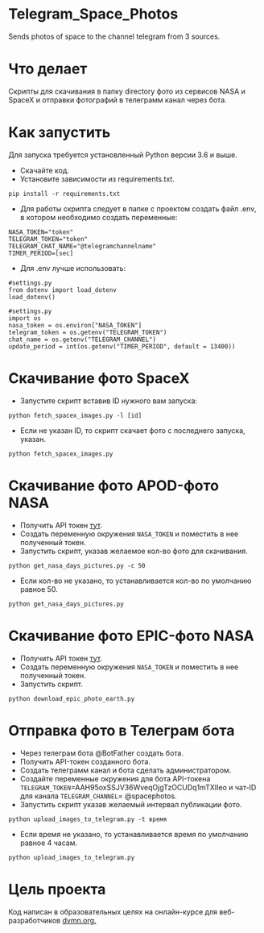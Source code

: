 # Telegram_Space_Photos
Sends photos of space to the channel telegram from 3 sources.

# Что делает
Cкрипты для скачивания в папку directory фото из сервисов NASA и SpaceX и отправки фотографий в телеграмм канал через бота.

# Как запустить
Для запуска требуется установленный Python версии 3.6 и выше.

- Скачайте код.
- Установите зависимости из requirements.txt.
```
pip install -r requirements.txt
```
- Для работы скрипта следует в папке с проектом создать файл .env, в котором необходимо создать переменные:

```
NASA_TOKEN="token"
TELEGRAM_TOKEN="token"
TELEGRAM_CHAT_NAME="@telegramchannelname"
TIMER_PERIOD=[sec]
```

- Для .env лучше использовать:

```
#settings.py
from dotenv import load_dotenv
load_dotenv()
```
```
#settings.py
import os
nasa_token = os.environ["NASA_TOKEN"]
telegram_token = os.getenv("TELEGRAM_TOKEN")
chat_name = os.getenv("TELEGRAM_CHANNEL")
update_period = int(os.getenv("TIMER_PERIOD", default = 13400))
```

# Скачивание фото SpaceX

- Запустите скрипт вставив ID нужного вам запуска:
```
python fetch_spacex_images.py -l [id]
```
- Если не указан ID, то скрипт скачает фото с последнего запуска, указан.
```
python fetch_spacex_images.py
```

# Скачивание фото APOD-фото NASA

- Получить API токен <a href="https://api.nasa.gov/#signUp%D1%8F" target="_blank">тут</a>.
- Создать переменную окружения `NASA_TOKEN` и поместить в нее полученный токен.
- Запустить скрипт, указав желаемое кол-во фото для скачивания.

```
python get_nasa_days_pictures.py -c 50
```

- Если кол-во не указано, то устанавливается кол-во по умолчанию равное 50.

```
python get_nasa_days_pictures.py
```

# Скачивание фото EPIC-фото NASA

- Получить API токен <a href="https://api.nasa.gov/#signUp%D1%8F" target="_blank">тут</a>.
- Создать переменную окружения `NASA_TOKEN` и поместить в нее полученный токен.
- Запустить скрипт.

```
python download_epic_photo_earth.py
```


# Отправка фото в Телеграм бота
- Через телеграм бота @BotFather создать бота.
- Получить API-токен созданного бота.
- Создать телеграмм канал и бота сделать администратором.
- Создайте переменные окружения для бота API-токена `TELEGRAM_TOKEN`=AAH95oxSSJV36WveqOjgTzOCUDq1mTXIIeo
и чат-ID для канала `TELEGRAM_CHANNEL`= @spacephotos.
- Запустить скрипт указав желаемый интервал публикации фото.

```
python upload_images_to_telegram.py -t время
```
- Если время не указано, то устанавливается время по умолчанию равное 4 часам.

```
python upload_images_to_telegram.py
```

# Цель проекта

Код написан в образовательных целях на онлайн-курсе для веб-разработчиков [dvmn.org.](https://dvmn.org/)
